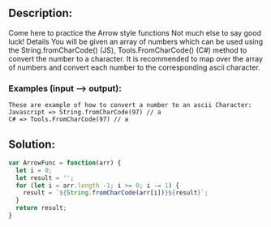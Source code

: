 ## Description:

Come here to practice the Arrow style functions Not much else to say good luck!
Details
You will be given an array of numbers which can be used using the String.fromCharCode() (JS), Tools.FromCharCode() (C#) method to convert the number to a character. It is recommended to map over the array of numbers and convert each number to the corresponding ascii character.

### Examples (input --> output):
```
These are example of how to convert a number to an ascii Character:
Javascript => String.fromCharCode(97) // a
C# => Tools.FromCharCode(97) // a
```

 ## Solution:
 
```javascript
var ArrowFunc = function(arr) {
  let i = 0;
  let result = '';
  for (let i = arr.length -1; i >= 0; i -= 1) {
    result = `${String.fromCharCode(arr[i])}${result}`;
  }
  return result;
}
```